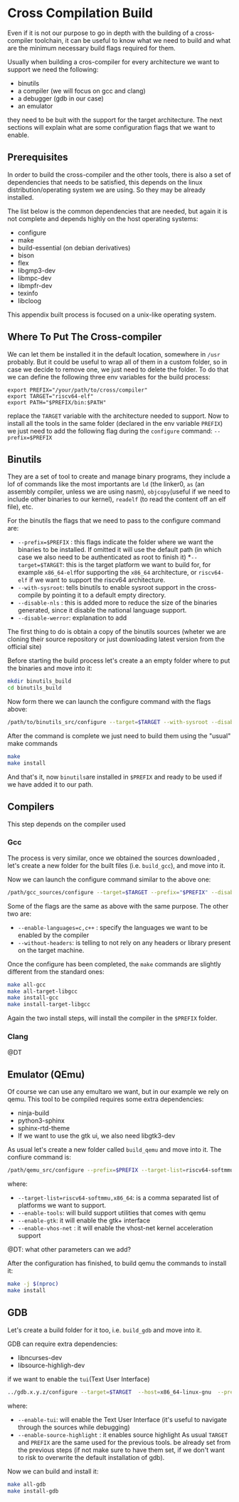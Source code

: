 # Cross Compilation Build

Even if it is not our purpose to go in depth with the building of a cross-compiler toolchain, it can be useful to know what we need to build and what are  the minimum necessary build flags required for them. 

Usually when building a  cros-compiler for every architecture we want to support we need the following: 

* binutils 
* a compiler (we will focus on gcc and clang)
* a debugger (gdb in our case)
* an emulator

they need to be buit with the support for the target architecture. The next sections will explain what are some configuration flags that we want to enable.

## Prerequisites

In order to build the cross-compiler and the other tools, there is also a set of dependencies that needs to be satisfied,  this depends on the linux distribution/operating system we are using. So they may be already installed. 

The list below is the common dependencies that are needed, but again it is not complete and depends highly on the host operating systems: 

* configure
* make
* build-essential (on debian derivatives)
* bison
* flex
* libgmp3-dev
* libmpc-dev
* libmpfr-dev
* texinfo
* libcloog

This appendix built process is  focused on a unix-like operating system.

## Where To Put The Cross-compiler

We can let them be installed it in the default location, somewhere in `/usr` probably. But it could be useful to wrap all of them in a custom folder, so in case we decide to remove one, we just need to delete the folder. To do that we can define the following three env variables for the build process: 

```
export PREFIX="/your/path/to/cross/compiler"
export TARGET="riscv64-elf"
export PATH="$PREFIX/bin:$PATH"
```

replace the `TARGET` variable with the architecture needed to support. Now to install all the tools in the same folder (declared in the env variable `PREFIX`) we just need to add the following flag during the `configure` command: `--prefix=$PREFIX`

## Binutils

They are a set of tool to create and manage binary programs, they include a lof of commands like the most importants are `ld` (the linker0, `as` (an assembly compiler, unless we are using nasm), `objcopy`(useful if we need to include other binaries to our kernel), `readelf` (to read the content off an elf file), etc. 

For the binutils the flags that we need to pass to the configure command are: 

* `--prefix=$PREFIX` :  this flags indicate the folder where we want the binaries to be installed. If omitted it will use the default path (in which case we also need to be authenticated as root to finish it)
*`--target=$TARGET`: this is the target platform we want to build for, for example `x86_64-elf`for supporting the `x86_64` architecture, or `riscv64-elf` if we want to support  the riscv64 architecture.
* `--with-sysroot`: tells binutils to enable sysroot support in the cross-compile by pointing it to a default empty directory.
* `--disable-nls` : this is added more to reduce the size of the binaries generated, since it disable the national  language support. 
* `--disable-werror`: explanation to add 

The first thing to do is obtain a copy of the binutils sources (wheter we are cloning their source repository or just downloading latest version from the official site)

Before starting the build process let's create a an empty folder where to put the binaries and move into it: 

```bash
mkdir binutils_build
cd binutils_build
```

Now form there we can launch the configure command with the flags above: 

```bash
/path/to/binutils_src/configure --target=$TARGET --with-sysroot --disable-nls --disable-werror
```

After the command is complete we just need to build them using the "usual" make commands

```bash
make
make install
```

And that's it, now `binutils`are installed in `$PREFIX` and ready to be used  if we have added it to our path.

## Compilers

This step depends on the compiler used

### Gcc

The process is very similar, once we obtained the sources downloaded , let's create a new folder for the built files (i.e. `build_gcc`), and move into it. 

Now we can launch the configure command similar to the above one: 

```bash
/path/gcc_sources/configure --target=$TARGET --prefix="$PREFIX" --disable-nls --enable-languages=c,c++ --without-headers 
```

Some of the flags are the same as above with the same purpose. The other two are: 

* `--enable-languages=c,c++` : specify the languages we want to be enabled by the compiler
* `--without-headers`: is telling to not rely on any headers or library present on the target machine. 

Once the configure has been completed, the `make` commands are slightly different from the standard ones: 

```bash
make all-gcc
make all-target-libgcc
make install-gcc
make install-target-libgcc
```

Again the two install steps, will install the compiler in the `$PREFIX` folder.

### Clang

@DT
  
## Emulator (QEmu)

Of course we can use any emultaro we want, but in our example we rely on qemu. This tool to be compiled requires some extra dependencies: 

* ninja-build
* python3-sphinx 
* sphinx-rtd-theme
* If we want to use the gtk ui, we also need libgtk3-dev

As usual let's create a new folder called `build_qemu` and move into it. The confiure command is: 

```bash
/path/qemu_src/configure --prefix=$PREFIX --target-list=riscv64-softmmu --enable-gtk --enable-gtk-clipboard --enable-tools --enable-vhost-net 
```
where: 

* `--target-list=riscv64-softmmu,x86_64`: is a comma separated list of platforms we want to support. 
* `--enable-tools`: will build support utilities that comes with qemu
* `--enable-gtk`: it will enable the gtk+ interface
* `--enable-vhos-net` : it will enable the vhost-net kernel acceleration support

@DT: what other parameters can we add? 

After the configuration has finished, to build qemu the commands to install it: 

```bash
make -j $(nproc)
make install
```
 
## GDB

Let's create a build folder for it too, i.e. `build_gdb` and move into it. 

GDB can require extra dependencies: 

* libncurses-dev
* libsource-highligh-dev

if we want to enable the `tui`(Text User Interface) 

```bash
../gdb.x.y.z/configure --target=$TARGET  --host=x86_64-linux-gnu  --prefix="$PREFIX" --disable-werror --enable-tui --enable-source-highlight
```

where: 

* `--enable-tui`: will enable the Text User Interface (it's useful to navigate through the sources while debugging)
* `--enable-source-highlight` : it enables source highlight
As usual `TARGET` and `PREFIX` are the same used for the previous tools.  be already set from the previous steps (if not make sure to have them set, if we don't want to risk to overwrite the default installation of gdb).

Now we can build and install it:

```bash
make all-gdb
make install-gdb
```
